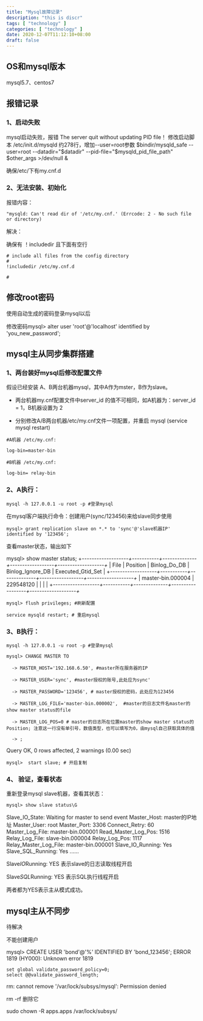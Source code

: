 ```yaml
---
title: "Mysql故障记录"
description: "this is discr"
tags: [ "technology" ]
categories: [ "technology" ]
date: 2020-12-07T11:12:10+08:00
draft: false
---
```


## OS和mysql版本

mysql5.7、centos7

## 报错记录

### 1、启动失败

mysql启动失败，报错  The server quit without updating PID file！
修改启动脚本 /etc/init.d/mysqld 约278行，增加--user=root参数
 $bindir/mysqld_safe --user=root --datadir="$datadir" --pid-file="$mysqld_pid_file_path"     $other_args >/dev/null &

确保/etc/下有my.cnf.d

### 2、无法安装、初始化

报错内容：

```
"mysqld: Can't read dir of '/etc/my.cnf.' (Errcode: 2 - No such file or directory)
```

解决：

确保有 ！includedir 且下面有空行

```
# include all files from the config directory
#
!includedir /etc/my.cnf.d

#
```

## 修改root密码

使用自动生成的密码登录mysql以后

修改密码mysql>  alter user 'root'@'localhost' identified by 'you_new_password';

## mysql主从同步集群搭建

### 1、两台装好mysql后修改配置文件

假设已经安装 A、B两台机器mysql，其中A作为mster，B作为slave。

* 两台机器my.cnf配置文件中server_id 的值不可相同，如A机器为：server_id = 1，B机器设置为 2

* 分别修改A/B两台机器/etc/my.cnf文件一项配置，并重启 mysql (service mysql restart)

```
#A机器 /etc/my.cnf:

log-bin=master-bin 

#B机器 /etc/my.cnf:

log-bin= relay-bin
```

### 2、A执行：

```
mysql -h 127.0.0.1 -u root -p #登录mysql
```

在mysql客户端执行命令：创建用户(sync/123456)来给slave同步使用

```
mysql> grant replication slave on *.* to 'sync'@'slave机器IP' identified by '123456'; 
```

查看master状态，输出如下

mysql> show master status; +*-------------------+-----------+--------------+------------------+-------------------+* | File | Position | Binlog_Do_DB | Binlog_Ignore_DB | Executed_Gtid_Set | +*-------------------+-----------+--------------+------------------+-------------------+* | master-bin.000004 | 229548120 | | | | +*-------------------+-----------+--------------+------------------+-------------------+*

```
mysql> flush privileges; #刷新配置

service mysqld restart; # 重启mysql
```

### 3、B执行：

```
mysql -h 127.0.0.1 -u root -p #登录mysql
```

```
mysql> CHANGE MASTER TO

  -> MASTER_HOST='192.168.6.50', #master所在服务器的IP

  -> MASTER_USER='sync', #master授权的账号,此处应为sync'

  -> MASTER_PASSWORD='123456', # master授权的密码，此处应为123456

  -> MASTER_LOG_FILE='master-bin.000002',  #master的日志文件名master的show master status的file

  -> MASTER_LOG_POS=0 # master的日志所在位置master的show master status的Position; 注意这一行没有单引号，数值类型，也可以填写为0，由mysql自己获取具体的值

  -> ;
```

Query OK, 0 rows affected, 2 warnings (0.00 sec)

```
mysql>  start slave; # 开启复制
```

### 4、 验证，查看状态

重新登录mysql slave机器，查看其状态：

```
mysql> show slave status\G 
```

Slave_IO_State: Waiting for master to send event Master_Host: master的IP地址 Master_User: root Master_Port: 3306 Connect_Retry: 60 Master_Log_File: master-bin.000001 Read_Master_Log_Pos: 1516 Relay_Log_File: slave-bin.000004 Relay_Log_Pos: 1117 Relay_Master_Log_File: master-bin.000001 Slave_IO_Running: Yes Slave_SQL_Running: Yes ...... 

Slave*IO*Running: YES 表示slave的日志读取线程开启

Slave*SQL*Running: YES 表示SQL执行线程开启

两者都为YES表示主从模式成功。

## mysql主从不同步

待解决

不能创建用户

mysql> CREATE USER 'bond'@'%' IDENTIFIED BY 'bond_123456';
ERROR 1819 (HY000): Unknown error 1819

```
set global validate_password_policy=0;
select @@validate_password_length;
```

rm: cannot remove '/var/lock/subsys/mysql': Permission denied

rm -rf 删除它

sudo chown -R apps.apps /var/lock/subsys/
